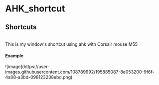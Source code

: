 # AHK_shortcut
<h2>Shortcuts </h2> <br>
This is my window's shortcut using ahk with Corsair mouse M55 <br>

<h4> Example </h4>
![image](https://user-images.githubusercontent.com/108789992/195885087-8e053200-9f6f-4a08-a3bd-098123238ebd.png)




